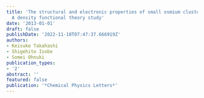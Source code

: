 ```yaml
---
title: 'The structural and electronic properties of small osmium clusters (2--14):
  A density functional theory study'
date: '2013-01-01'
draft: false
publishDate: '2022-11-18T07:47:37.666919Z'
authors:
- Keisuke Takahashi
- Shigehito Isobe
- Somei Ohnuki
publication_types:
- '2'
abstract: ''
featured: false
publication: '*Chemical Physics Letters*'
---
```



